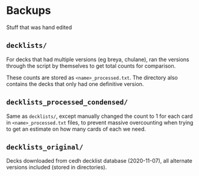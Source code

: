 # Backups

Stuff that was hand edited

## `decklists/`

For decks that had multiple versions (eg breya, chulane), ran the versions through the script by themselves to get total counts for comparison.

These counts are stored as `<name>_processed.txt`. The directory also contains the decks that only had one definitive version.

## `decklists_processed_condensed/`

Same as `decklists/`, except manually changed the count to 1 for each card in `<name>_processed.txt` files, to prevent massive overcounting when trying to get an estimate on how many cards of each we need.

## `decklists_original/`

Decks downloaded from cedh decklist database (2020-11-07), all alternate versions included (stored in directories).
